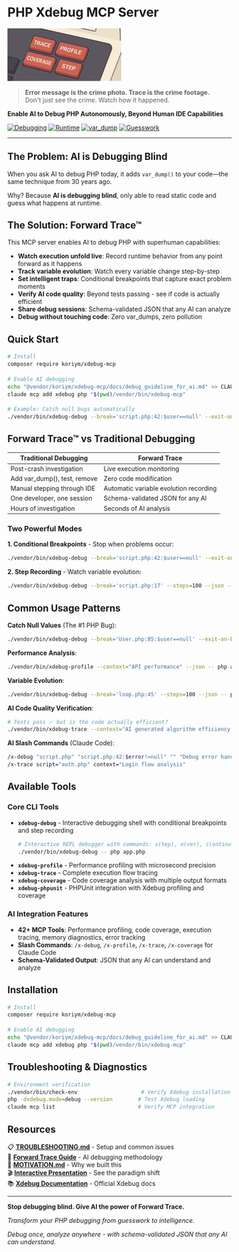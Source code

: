 # PHP Xdebug MCP Server

<img width="256" alt="xdebug-mcp" src="docs/images/logo.jpeg" />

> **Error message is the crime photo. Trace is the crime footage.**  
> Don't just see the crime. Watch how it happened.

**Enable AI to Debug PHP Autonomously, Beyond Human IDE Capabilities**

[![Debugging](https://img.shields.io/badge/AI_Native-YES-green)](https://github.com/koriym/xdebug-mcp)
[![Runtime](https://img.shields.io/badge/Runtime_Data-YES-green)](https://github.com/koriym/xdebug-mcp)
[![var_dump](https://img.shields.io/badge/var__dump()-NO-red)](https://github.com/koriym/xdebug-mcp)
[![Guesswork](https://img.shields.io/badge/Guesswork-NO-red)](https://github.com/koriym/xdebug-mcp)

---

## The Problem: AI is Debugging Blind

When you ask AI to debug PHP today, it adds `var_dump()` to your code—the same technique from 30 years ago.

Why? Because **AI is debugging blind**, only able to read static code and guess what happens at runtime.

## The Solution: Forward Trace™

This MCP server enables AI to debug PHP with superhuman capabilities:

- **Watch execution unfold live**: Record runtime behavior from any point forward as it happens
- **Track variable evolution**: Watch every variable change step-by-step
- **Set intelligent traps**: Conditional breakpoints that capture exact problem moments
- **Verify AI code quality**: Beyond tests passing - see if code is actually efficient
- **Share debug sessions**: Schema-validated JSON that any AI can analyze
- **Debug without touching code**: Zero var_dumps, zero pollution

## Quick Start

```bash
# Install
composer require koriym/xdebug-mcp

# Enable AI debugging
echo "@vendor/koriym/xdebug-mcp/docs/debug_guideline_for_ai.md" >> CLAUDE.md
claude mcp add xdebug php "$(pwd)/vendor/bin/xdebug-mcp"

# Example: Catch null bugs automatically
./vendor/bin/xdebug-debug --break='script.php:42:$user==null' --exit-on-break -- php script.php
```

## Forward Trace™ vs Traditional Debugging

| Traditional Debugging | Forward Trace |
|----------------------|----------------|
| Post-crash investigation | Live execution monitoring |
| Add var_dump(), test, remove | Zero code modification |
| Manual stepping through IDE | Automatic variable evolution recording |
| One developer, one session | Schema-validated JSON for any AI |
| Hours of investigation | Seconds of AI analysis |

### Two Powerful Modes

**1. Conditional Breakpoints** - Stop when problems occur:
```bash
./vendor/bin/xdebug-debug --break='script.php:42:$user==null' --exit-on-break -- php script.php
```

**2. Step Recording** - Watch variable evolution:
```bash
./vendor/bin/xdebug-debug --break='script.php:17' --steps=100 --json -- php script.php
```

## Common Usage Patterns

**Catch Null Values** (The #1 PHP Bug):
```bash
./vendor/bin/xdebug-debug --break='User.php:85:$user==null' --exit-on-break -- php app.php
```

**Performance Analysis**:
```bash
./vendor/bin/xdebug-profile --context="API performance" --json -- php api.php
```

**Variable Evolution**:
```bash
./vendor/bin/xdebug-debug --break='loop.php:45' --steps=100 --json -- php app.php
```

**AI Code Quality Verification**:
```bash
# Tests pass ✅ but is the code actually efficient?
./vendor/bin/xdebug-trace --context="AI generated algorithm efficiency check" ai_code.php
```

**AI Slash Commands** (Claude Code):
```bash
/x-debug "script.php" "script.php:42:$error!=null" "" "Debug error handling"
/x-trace script="auth.php" context="Login flow analysis"
```


## Available Tools

### Core CLI Tools
- **`xdebug-debug`** - Interactive debugging shell with conditional breakpoints and step recording
  ```bash
  # Interactive REPL debugger with commands: s(tep), o(ver), c(ontinue), p <var>, claude, q(uit)
  ./vendor/bin/xdebug-debug -- php app.php
  ```
- **`xdebug-profile`** - Performance profiling with microsecond precision
- **`xdebug-trace`** - Complete execution flow tracing
- **`xdebug-coverage`** - Code coverage analysis with multiple output formats
- **`xdebug-phpunit`** - PHPUnit integration with Xdebug profiling and coverage

### AI Integration Features
- **42+ MCP Tools**: Performance profiling, code coverage, execution tracing, memory diagnostics, error tracking
- **Slash Commands**: `/x-debug`, `/x-profile`, `/x-trace`, `/x-coverage` for Claude Code
- **Schema-Validated Output**: JSON that any AI can understand and analyze

## Installation

```bash
# Install
composer require koriym/xdebug-mcp

# Enable AI debugging
echo "@vendor/koriym/xdebug-mcp/docs/debug_guideline_for_ai.md" >> CLAUDE.md
claude mcp add xdebug php "$(pwd)/vendor/bin/xdebug-mcp"
```

## Troubleshooting & Diagnostics

```bash
# Environment verification
./vendor/bin/check-env                    # Verify Xdebug installation
php -dxdebug.mode=debug --version        # Test Xdebug loading
claude mcp list                          # Verify MCP integration
```

## Resources

📋 **[TROUBLESHOOTING.md](TROUBLESHOOTING.md)** - Setup and common issues  
🎯 **[Forward Trace Guide](docs/debug_guideline_for_ai.md)** - AI debugging methodology  
📖 **[MOTIVATION.md](MOTIVATION.md)** - Why we built this  
🎬 **[Interactive Presentation](docs/slide/)** - See the paradigm shift  
📚 **[Xdebug Documentation](https://xdebug.org/docs/)** - Official Xdebug docs  

---

**Stop debugging blind. Give AI the power of Forward Trace.**

*Transform your PHP debugging from guesswork to intelligence.*

*Debug once, analyze anywhere - with schema-validated JSON that any AI can understand.*
